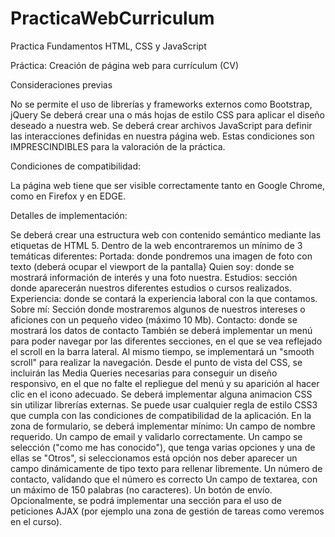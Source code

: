 # PracticaWebCurriculum
Practica Fundamentos HTML, CSS y JavaScript

Práctica: Creación de página web para currículum (CV)
 
Consideraciones previas
 
No se permite el uso de librerías y frameworks externos como Bootstrap, jQuery
Se deberá crear una o más hojas de estilo CSS para aplicar el diseño deseado a nuestra web.
Se deberá crear archivos JavaScript para definir las interacciones definidas en nuestra página web.
Estas condiciones son IMPRESCINDIBLES para la valoración de la práctica.
 
Condiciones de compatibilidad:
 
La página web tiene que ser visible correctamente tanto en Google Chrome, como en Firefox y en EDGE.
 
Detalles de implementación:
 
Se deberá crear una estructura web con contenido semántico mediante las etiquetas de HTML 5.
Dentro de la web encontraremos un mínimo de 3 temáticas diferentes:
Portada: donde pondremos una imagen de foto con texto (deberá ocupar el viewport de la pantalla}
Quien soy: donde se mostrará información de interés y una foto nuestra.
Estudios: sección donde aparecerán nuestros diferentes estudios o cursos realizados.
Experiencia: donde se contará la experiencia laboral con la que contamos.
Sobre mí: Sección donde mostraremos algunos de nuestros intereses o aficiones con un pequeño video (máximo 10 Mb).
Contacto: donde se mostrará los datos de contacto
También se deberá implementar un menú para poder navegar por las diferentes secciones, en el que se vea reflejado el scroll  en la barra lateral. Al mismo tiempo, se implementará un "smooth scroll" para realizar la navegación.
Desde el punto de vista del CSS, se incluirán las Media Queries necesarias para conseguir un diseño responsivo, en el que no falte el repliegue del menú y su aparición al hacer clic en el icono adecuado. Se deberá implementar alguna animacion CSS sin utilizar librerías externas.
Se puede usar cualquier regla de estilo CSS3 que cumpla con las condiciones de compatibilidad de la aplicación.
En la zona de formulario, se deberá implementar mínimo:
Un campo de nombre requerido.
Un campo de email y validarlo correctamente.
Un campo se selección ("como me has conocido"), que tenga varias opciones y una de ellas se "Otros", si seleccionamos está opción nos deber aparecer un campo dinámicamente de tipo texto para rellenar libremente.
Un número de contacto, validando que el número es correcto
Un campo de textarea, con un máximo de 150 palabras (no caracteres).
Un botón de envío.
Opcionalmente, se podrá implementar una sección para el uso de peticiones AJAX (por ejemplo una zona de gestión de tareas como veremos en el curso).
